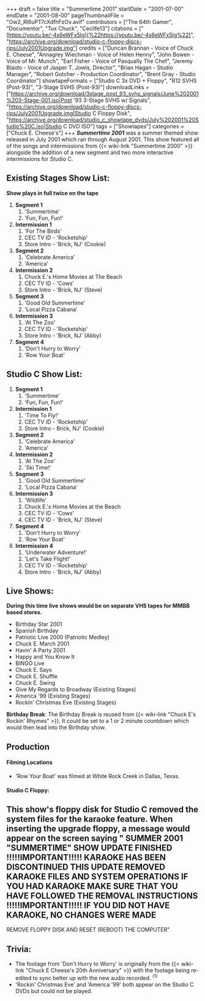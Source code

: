 +++
draft = false
title = "Summertime 2001"
startDate = "2001-07-00"
endDate = "2001-08-00"
pageThumbnailFile = "Ow2_Rl6uPT7cXdfhFzOv.avif"
contributors = ["The 64th Gamer", "Documentor", "Tux Chuck", "Ceclife13"]
citations = ["[https://youtu.be/-4s6eWFx5Ig](%22https://youtu.be/-4s6eWFx5Ig%22)", "https://archive.org/download/studio-c-floppy-discs-rips/July2001Upgrade.img"]
credits = ["Duncan Brannan - Voice of Chuck E. Cheese", "Annagrey Wiechman - Voice of Helen Henny", "John Bowen - Voice of Mr. Munch", "Earl Fisher - Voice of Pasqually The Chef", "Jeremy Blaido - Voice of Jasper T. Jowls, Director", "Brian Hagan - Studio Manager", "Robert Gotcher - Production Coordinator", "Brent Gray - Studio Coordinator"]
showtapeFormats = ["Studio C 3x DVD + Floppy", "R12 SVHS (Post-93)", "3-Stage SVHS (Post-93)"]
downloadLinks = ["https://archive.org/download/3stage_post_93_svhs_signals/June%202001%203-Stage-001.iso|Post '93 3-Stage SVHS w/ Signals", "https://archive.org/download/studio-c-floppy-discs-rips/July2001Upgrade.img|Studio C Floppy Disk", "https://archive.org/download/studio_c_showtape_dvds/July%202001%20Studio%20C.iso|Studio C DVD ISO"]
tags = ["Showtapes"]
categories = ["Chuck E. Cheese's"]
+++
***Summertime 2001*** was a summer themed show released in July 2001 which ran through August 2001.
This show featured all of the songs and intermissions from {{< wiki-link "Summertime 2000" >}} alongside the addition of a new segment and two more interactive intermissions for Studio C.

## Existing Stages Show List:

**Show plays in full twice on the tape**

1.  **Segment 1**
    1.  'Summertime'
    2.  'Fun, Fun, Fun!'
2.  **Intermission 1**
    1.  'For The Birds'
    2.  CEC TV ID - 'Rocketship'
    3.  Store Intro - 'Brick, NJ' (Cookie)
3.  **Segment 2**
    1.  'Celebrate America'
    2.  'America'
4.  **Intermission 2**
    1.  Chuck E.'s Home Movies at The Beach
    2.  CEC TV ID - 'Cows'
    3.  Store Intro - 'Brick, NJ' (Steve)
5.  **Segment 3**
    1.  'Good Old Summertime'
    2.  'Local Pizza Cabana'
6.  **Intermission 3**
    1.  'At The Zoo'
    2.  CEC TV ID - 'Rocketship'
    3.  Store Intro - 'Brick, NJ' (Abby)
7.  **Segment 4**
    1.  'Don't Hurry to Worry'
    2.  'Row Your Boat'

## Studio C Show List:

1.  **Segment 1**
    1.  'Summertime'
    2.  'Fun, Fun, Fun!'
2.  **Intermission 1**
    1.  'Time To Fly!'
    2.  CEC TV ID - 'Rocketship'
    3.  Store Intro - Brick, NJ' (Cookie)
3.  **Segment 2**
    1.  'Celebrate America'
    2.  'America'
4.  **Intermission 2**
    1.  'At The Zoo'
    2.  'Ski Time!'
5.  **Segment 3**
    1.  'Good Old Summertime'
    2.  'Local Pizza Cabana'
6.  **Intermission 3**
    1.  'Wildlife'
    2.  Chuck E.'s Home Movies at the Beach
    3.  CEC TV ID - 'Cows'
    4.  CEC TV ID - 'Brick, NJ' (Steve)
7.  **Segment 4**
    1.  'Don't Hurry to Worry'
    2.  'Row Your Boat'
8.  **Intermission 4**
    1.  'Underwater Adventure!'
    2.  'Let's Take Flight!'
    3.  CEC TV ID - 'Rocketship'
    4.  Store Intro - 'Brick, NJ' (Abby)

## Live Shows:

**During this time live shows would be on separate VHS tapes for MMBB based stores.**

- Birthday Star 2001
- Spanish Birthday
- Patriotic Live 2000 (Patriotic Medley)
- Chuck E. March 2001
- Havin' A Party 2001
- Happy and You Know It
- BINGO Live
- Chuck E. Says
- Chuck E. Shuffle
- Chuck E. Swing
- Give My Regards to Broadway (Existing Stages)
- America '99 (Existing Stages)
- Rockin' Christmas Eve (Existing Stages)

**Birthday Break**: The Birthday Break is reused from {{< wiki-link "Chuck E's Rockin' Rhymes" >}}. It could be set to a 1 or 2 minute countdown which would then lead into the Birthday show.

## Production

#### Filming Locations

- 'Row Your Boat' was filmed at White Rock Creek in Dallas, Texas.

#### Studio C Floppy:

This show's floppy disk for Studio C removed the system files for the karaoke feature. When inserting the upgrade floppy, a message would appear on the screen saying
" SUMMER 2001 "SUMMERTIME" SHOW UPDATE FINISHED
 !!!!!IMPORTANT!!!!!
 KARAOKE HAS BEEN DISCONTINUED
 THIS UPDATE REMOVED KARAOKE FILES AND SYSTEM OPERATIONS
 IF YOU HAD KARAOKE MAKE SURE THAT YOU HAVE FOLLOWED THE REMOVAL INSTRUCTIONS
 !!!!!IMPORTANT!!!!!
 IF YOU DID NOT HAVE KARAOKE, NO CHANGES WERE MADE
 --------------------------------------------------
 REMOVE FLOPPY DISK AND RESET (REBOOT) THE COMPUTER"

## Trivia:

- The footage from 'Don't Hurry to Worry' is originally from the {{< wiki-link "Chuck E Cheese's 20th Anniversary" >}} with the footage being re-edited to sync better up with the new audio recorded. <sup>(1)</sup>
- 'Rockin' Christmas Eve' and 'America '99' both appear on the Studio C DVDs but could not be played.
